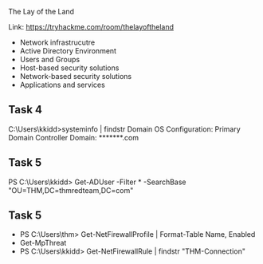 The Lay of the Land

Link: https://tryhackme.com/room/thelayoftheland
* Network infrastrucutre
* Active Directory Environment
* Users and Groups
* Host-based security solutions
* Network-based security solutions
* Applications and services

## Task 4
C:\Users\kkidd>systeminfo | findstr Domain
OS Configuration:          Primary Domain Controller
Domain:                    *******.com


## Task 5
PS C:\Users\kkidd> Get-ADUser -Filter * -SearchBase "OU=THM,DC=thmredteam,DC=com"    

## Task 5
* PS C:\Users\thm> Get-NetFirewallProfile | Format-Table Name, Enabled
* Get-MpThreat
* PS C:\Users\kkidd> Get-NetFirewallRule | findstr "THM-Connection"         